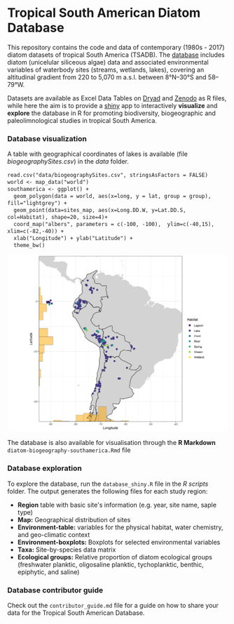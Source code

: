 # Tropical South American Diatom Database

<!-- README.md is generated from README.Rmd. Please edit that file -->

This repository contains the code and data of contemporary (1980s - 2017) diatom datasets of tropical South America (TSADB).
The [database](http://www.xavierbenito.com/bgsa/bgsa.html) includes diatom (unicelular siliceous algae) data and associated environmental variables of waterbody sites (streams, wetlands, lakes), covering an altitudinal gradient from 220 to 5,070 m a.s.l. between 8°N–30°S and 58–79°W.

Datasets are available as Excel Data Tables on [Dryad](https://doi.org/10.5061/dryad.jm63xsjbs) and [Zenodo](https://doi.org/10.5281/zenodo.5415446) as R files, while here the aim is to provide a [shiny](http://shiny.rstudio.com) app to interactively **visualize** and **explore** the database in R for promoting biodiversity, biogeographic and paleolimnological studies in tropical South America.

### Database visualization
A table with geographical coordinates of lakes is available (file <i>biogeographySites.csv</i>) in the <i>data</i> folder. 

<pre><code>read.csv("data/biogeographySites.csv", stringsAsFactors = FALSE) 
world <- map_data("world")
southamerica <- ggplot() +
  geom_polygon(data = world, aes(x=long, y = lat, group = group), fill="lightgrey") +
  geom_point(data=sites_map, aes(x=Long.DD.W, y=Lat.DD.S, col=Habitat), shape=20, size=4)+
  coord_map("albers", parameters = c(-100, -100),  ylim=c(-40,15), xlim=c(-82,-40)) +
  xlab("Longitude") + ylab("Latitude") +
  theme_bw()</pre></code>
<img src="plots/map_sites_histograms.png" width=600></img>

The database is also available for visualisation through the **R Markdown**  `diatom-biogeography-southamerica.Rmd` file

### Database exploration
To explore the database, run the `database_shiny.R` file in the <i>R scripts</i> folder. The output generates the following files for each study region:

<ul>
<li><b>Region</b> table with basic site's information (e.g. year, site name, saple type)</li>
<li><b>Map:</b> Geographical distribution of sites</li>
<li><b>Environment-table:</b> variables for the physical habitat, water chemistry, and geo-climatic context</li>
<li><b>Environment-boxplots:</b> Boxplots for selected environmental variables</li>
<li><b>Taxa:</b> Site-by-species data matrix</li>
<li><b>Ecological groups:</b> Relative proportion of diatom ecological groups (freshwater planktic, oligosaline planktic, tychoplanktic, benthic, epiphytic, and saline)</li>



</ul>


### Database contributor guide
Check out the `contributor_guide.md` file for a guide on how to share your data for the Tropical South American Database. 


